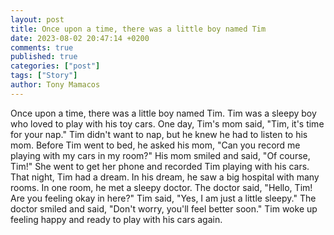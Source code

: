 ```yaml
---
layout: post
title: Once upon a time, there was a little boy named Tim
date: 2023-08-02 20:47:14 +0200
comments: true
published: true
categories: ["post"]
tags: ["Story"]
author: Tony Mamacos
---
```

Once upon a time, there was a little boy named Tim. Tim was a sleepy boy who loved to play with his toy cars. One day, Tim's mom said, "Tim, it's time for your nap." Tim didn't want to nap, but he knew he had to listen to his mom.
Before Tim went to bed, he asked his mom, "Can you record me playing with my cars in my room?" His mom smiled and said, "Of course, Tim!" She went to get her phone and recorded Tim playing with his cars.
That night, Tim had a dream. In his dream, he saw a big hospital with many rooms. In one room, he met a sleepy doctor. The doctor said, "Hello, Tim! Are you feeling okay in here?" Tim said, "Yes, I am just a little sleepy." The doctor smiled and said, "Don't worry, you'll feel better soon." Tim woke up feeling happy and ready to play with his cars again.
